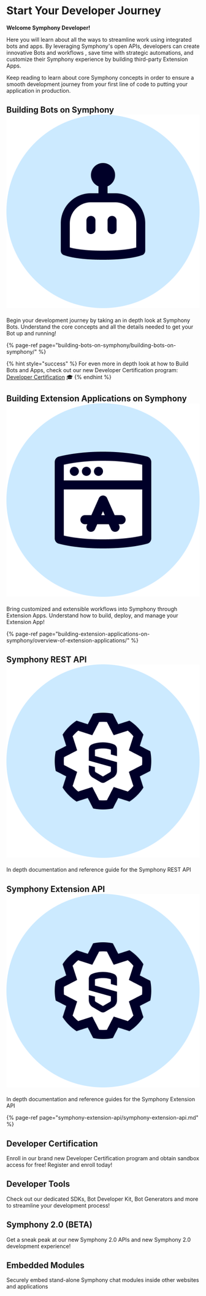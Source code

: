 # Start Your Developer Journey

**Welcome Symphony Developer!**

Here you will learn about all the ways to streamline work using integrated bots and apps.  By leveraging Symphony's open APIs, developers can create innovative Bots and workflows , save time with strategic automations, and customize their Symphony experience by building third-party Extension Apps.

Keep reading to learn about core Symphony concepts in order to ensure a smooth development journey from your first line of code to putting your application in production.

## Building Bots on Symphony ![](.gitbook/assets/bot-large.png)

Begin your development journey by taking an in depth look at Symphony Bots. Understand the core concepts and all the details needed to get your Bot up and running!

{% page-ref page="building-bots-on-symphony/building-bots-on-symphony/" %}

{% hint style="success" %}
For even more in depth look at how to Build Bots and Apps, check out our new Developer Certification program: [Developer Certification](developer-certification/untitled.md) 🎓
{% endhint %}

## Building Extension Applications on Symphony ![](.gitbook/assets/extension-app-large.png)

Bring customized and extensible workflows into Symphony through Extension Apps. Understand how to build, deploy, and manage your Extension App!

{% page-ref page="building-extension-applications-on-symphony/overview-of-extension-applications/" %}

## Symphony REST API ![](.gitbook/assets/symphony-api-large.png)

In depth documentation and reference guide for the Symphony REST API

## Symphony Extension API ![](.gitbook/assets/symphony-api-large.png)

In depth documentation and reference guides for the Symphony Extension API

{% page-ref page="symphony-extension-api/symphony-extension-api.md" %}

## Developer Certification

Enroll in our brand new Developer Certification program and obtain sandbox access for free! Register and enroll today!

## Developer Tools

Check out our dedicated SDKs, Bot Developer Kit, Bot Generators and more to streamline your development process!

## Symphony 2.0 \(BETA\)

Get a sneak peak at our new Symphony 2.0 APIs and new Symphony 2.0 development experience!

## Embedded Modules

Securely embed stand-alone Symphony chat modules inside other websites and applications

